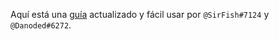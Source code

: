 Aquí está una [guía](https://docs.google.com/document/d/16VRVwALJXiU9P4aeJ3bi1dpTh_3pWYLvWa2D5AmgX9w/edit) actualizado y fácil usar por `@SirFish#7124` y `@Danoded#6272`.